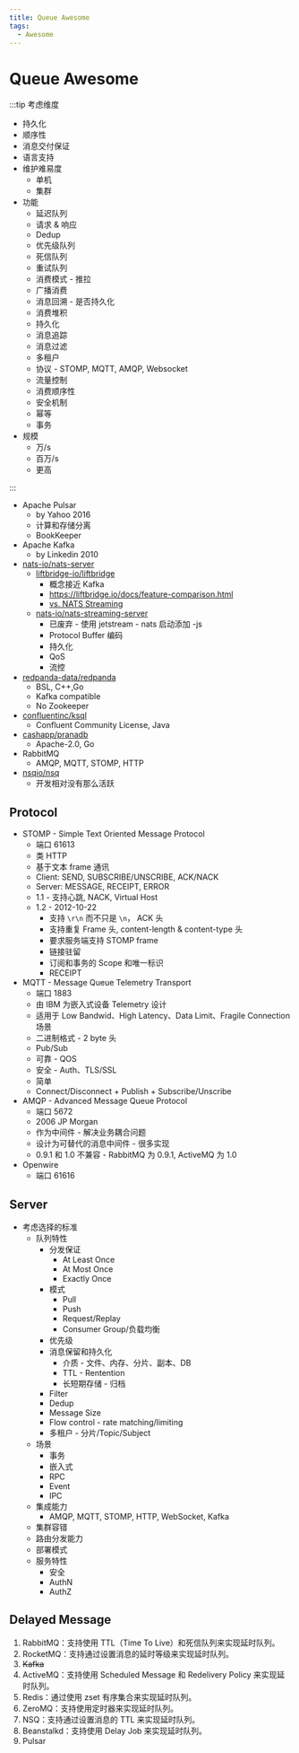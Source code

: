 ```yaml
---
title: Queue Awesome
tags:
  - Awesome
---
```


# Queue Awesome

:::tip 考虑维度

- 持久化
- 顺序性
- 消息交付保证
- 语言支持
- 维护难易度
  - 单机
  - 集群
- 功能
  - 延迟队列
  - 请求 & 响应
  - Dedup
  - 优先级队列
  - 死信队列
  - 重试队列
  - 消费模式 - 推拉
  - 广播消费
  - 消息回溯 - 是否持久化
  - 消费堆积
  - 持久化
  - 消息追踪
  - 消息过滤
  - 多租户
  - 协议 - STOMP, MQTT, AMQP, Websocket
  - 流量控制
  - 消费顺序性
  - 安全机制
  - 幂等
  - 事务
- 规模
  - 万/s
  - 百万/s
  - 更高

:::

- Apache Pulsar
  - by Yahoo 2016
  - 计算和存储分离
  - BookKeeper
- Apache Kafka
  - by Linkedin 2010
- [nats-io/nats-server](./nats/README.md)
  - [liftbridge-io/liftbridge](https://github.com/liftbridge-io/liftbridge)
    - 概念接近 Kafka
    - https://liftbridge.io/docs/feature-comparison.html
    - [vs. NATS Streaming](https://liftbridge.io/docs/feature-comparison.html)
  - [nats-io/nats-streaming-server](https://github.com/nats-io/nats-streaming-server)
    - 已废弃 - 使用 jetstream - nats 启动添加 -js
    - Protocol Buffer 编码
    - 持久化
    - QoS
    - 流控
- [redpanda-data/redpanda](https://github.com/redpanda-data/redpanda)
  - BSL, C++,Go
  - Kafka compatible
  - No Zookeeper
- [confluentinc/ksql](https://github.com/confluentinc/ksql)
  - Confluent Community License, Java
- [cashapp/pranadb](https://github.com/cashapp/pranadb)
  - Apache-2.0, Go
- RabbitMQ
  - AMQP, MQTT, STOMP, HTTP
- [nsqio/nsq](https://github.com/nsqio/nsq)
  - 开发相对没有那么活跃

## Protocol

- STOMP - Simple Text Oriented Message Protocol
  - 端口 61613
  - 类 HTTP
  - 基于文本 frame 通讯
  - Client: SEND, SUBSCRIBE/UNSCRIBE, ACK/NACK
  - Server: MESSAGE, RECEIPT, ERROR
  - 1.1 - 支持心跳, NACK, Virtual Host
  - 1.2 - 2012-10-22
    - 支持 `\r\n` 而不只是 `\n`， ACK 头
    - 支持重复 Frame 头, content-length & content-type 头
    - 要求服务端支持 STOMP frame
    - 链接驻留
    - 订阅和事务的 Scope 和唯一标识
    - RECEIPT
- MQTT - Message Queue Telemetry Transport
  - 端口 1883
  - 由 IBM 为嵌入式设备 Telemetry 设计
  - 适用于 Low Bandwid、High Latency、Data Limit、Fragile Connection 场景
  - 二进制格式 - 2 byte 头
  - Pub/Sub
  - 可靠 - QOS
  - 安全 - Auth、TLS/SSL
  - 简单
  - Connect/Disconnect + Publish + Subscribe/Unscribe
- AMQP - Advanced Message Queue Protocol
  - 端口 5672
  - 2006 JP Morgan
  - 作为中间件 - 解决业务耦合问题
  - 设计为可替代的消息中间件 - 很多实现
  - 0.9.1 和 1.0 不兼容 - RabbitMQ 为 0.9.1, ActiveMQ 为 1.0
- Openwire
  - 端口 61616

## Server

- 考虑选择的标准
  - 队列特性
    - 分发保证
      - At Least Once
      - At Most Once
      - Exactly Once
    - 模式
      - Pull
      - Push
      - Request/Replay
      - Consumer Group/负载均衡
    - 优先级
    - 消息保留和持久化
      - 介质 - 文件、内存、分片、副本、DB
      - TTL - Rentention
      - 长短期存储 - 归档
    - Filter
    - Dedup
    - Message Size
    - Flow control - rate matching/limiting
    - 多租户 - 分片/Topic/Subject
  - 场景
    - 事务
    - 嵌入式
    - RPC
    - Event
    - IPC
  - 集成能力
    - AMQP, MQTT, STOMP, HTTP, WebSocket, Kafka
  - 集群容错
  - 路由分发能力
  - 部署模式
  - 服务特性
    - 安全
    - AuthN
    - AuthZ

## Delayed Message

1. RabbitMQ：支持使用 TTL（Time To Live）和死信队列来实现延时队列。
2. RocketMQ：支持通过设置消息的延时等级来实现延时队列。
3. ~~Kafka~~
4. ActiveMQ：支持使用 Scheduled Message 和 Redelivery Policy 来实现延时队列。
5. Redis：通过使用 zset 有序集合来实现延时队列。
6. ZeroMQ：支持使用定时器来实现延时队列。
7. NSQ：支持通过设置消息的 TTL 来实现延时队列。
8. Beanstalkd：支持使用 Delay Job 来实现延时队列。
9. Pulsar
